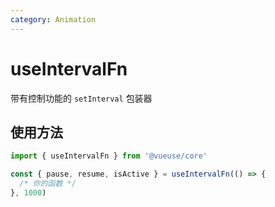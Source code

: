 ```yaml
---
category: Animation
---
```


# useIntervalFn

带有控制功能的 `setInterval` 包装器

## 使用方法

```ts
import { useIntervalFn } from '@vueuse/core'

const { pause, resume, isActive } = useIntervalFn(() => {
  /* 你的函数 */
}, 1000)
```
